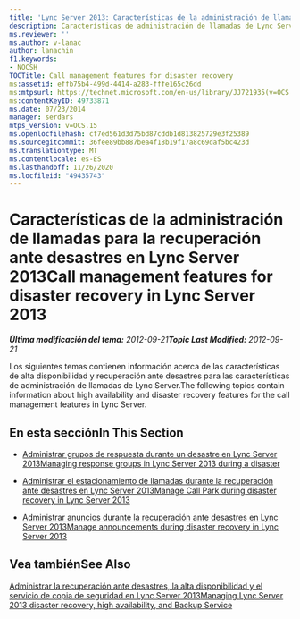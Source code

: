 ```yaml
---
title: 'Lync Server 2013: Características de la administración de llamadas para la recuperación ante desastres'
description: Características de administración de llamadas de Lync Server 2013 para la recuperación ante desastres.
ms.reviewer: ''
ms.author: v-lanac
author: lanachin
f1.keywords:
- NOCSH
TOCTitle: Call management features for disaster recovery
ms:assetid: effb75b4-499d-4414-a283-fffe165c26dd
ms:mtpsurl: https://technet.microsoft.com/en-us/library/JJ721935(v=OCS.15)
ms:contentKeyID: 49733871
ms.date: 07/23/2014
manager: serdars
mtps_version: v=OCS.15
ms.openlocfilehash: cf7ed561d3d75bd87cddb1d813825729e3f25389
ms.sourcegitcommit: 36fee89bb887bea4f18b19f17a8c69daf5bc423d
ms.translationtype: MT
ms.contentlocale: es-ES
ms.lasthandoff: 11/26/2020
ms.locfileid: "49435743"
---
```

# <a name="call-management-features-for-disaster-recovery-in-lync-server-2013"></a><span data-ttu-id="c5b9b-103">Características de la administración de llamadas para la recuperación ante desastres en Lync Server 2013</span><span class="sxs-lookup"><span data-stu-id="c5b9b-103">Call management features for disaster recovery in Lync Server 2013</span></span>

<div data-xmlns="http://www.w3.org/1999/xhtml">

<div class="topic" data-xmlns="http://www.w3.org/1999/xhtml" data-msxsl="urn:schemas-microsoft-com:xslt" data-cs="https://msdn.microsoft.com/">

<div data-asp="https://msdn2.microsoft.com/asp">



</div>

<div id="mainSection">

<div id="mainBody"><span data-ttu-id="c5b9b-104">

<span> </span></span><span class="sxs-lookup"><span data-stu-id="c5b9b-104">

<span> </span></span></span>

<span data-ttu-id="c5b9b-105">_**Última modificación del tema:** 2012-09-21_</span><span class="sxs-lookup"><span data-stu-id="c5b9b-105">_**Topic Last Modified:** 2012-09-21_</span></span>

<span data-ttu-id="c5b9b-106">Los siguientes temas contienen información acerca de las características de alta disponibilidad y recuperación ante desastres para las características de administración de llamadas de Lync Server.</span><span class="sxs-lookup"><span data-stu-id="c5b9b-106">The following topics contain information about high availability and disaster recovery features for the call management features in Lync Server.</span></span>

<div>

## <a name="in-this-section"></a><span data-ttu-id="c5b9b-107">En esta sección</span><span class="sxs-lookup"><span data-stu-id="c5b9b-107">In This Section</span></span>

  - [<span data-ttu-id="c5b9b-108">Administrar grupos de respuesta durante un desastre en Lync Server 2013</span><span class="sxs-lookup"><span data-stu-id="c5b9b-108">Managing response groups in Lync Server 2013 during a disaster</span></span>](lync-server-2013-managing-response-groups-during-a-disaster.md)

  - [<span data-ttu-id="c5b9b-109">Administrar el estacionamiento de llamadas durante la recuperación ante desastres en Lync Server 2013</span><span class="sxs-lookup"><span data-stu-id="c5b9b-109">Manage Call Park during disaster recovery in Lync Server 2013</span></span>](lync-server-2013-manage-call-park-during-disaster-recovery.md)

  - [<span data-ttu-id="c5b9b-110">Administrar anuncios durante la recuperación ante desastres en Lync Server 2013</span><span class="sxs-lookup"><span data-stu-id="c5b9b-110">Manage announcements during disaster recovery in Lync Server 2013</span></span>](lync-server-2013-manage-announcements-during-disaster-recovery.md)

</div>

<div>

## <a name="see-also"></a><span data-ttu-id="c5b9b-111">Vea también</span><span class="sxs-lookup"><span data-stu-id="c5b9b-111">See Also</span></span>


[<span data-ttu-id="c5b9b-112">Administrar la recuperación ante desastres, la alta disponibilidad y el servicio de copia de seguridad en Lync Server 2013</span><span class="sxs-lookup"><span data-stu-id="c5b9b-112">Managing Lync Server 2013 disaster recovery, high availability, and Backup Service</span></span>](lync-server-2013-managing-lync-server-disaster-recovery-high-availability-and-backup-service.md)  
  

<span data-ttu-id="c5b9b-113"></div>

</div>

<span> </span>

</div>

</div>

</span><span class="sxs-lookup"><span data-stu-id="c5b9b-113"></div>

</div>

<span> </span>

</div>

</div>

</span></span></div>

